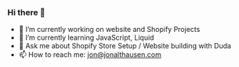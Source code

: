 ### Hi there 👋

- 🔭 I’m currently working on website and Shopify Projects
- 🌱 I’m currently learning JavaScript, Liquid
- 💬 Ask me about Shopify Store Setup / Website building with Duda
- 📫 How to reach me: jon@jonalthausen.com
